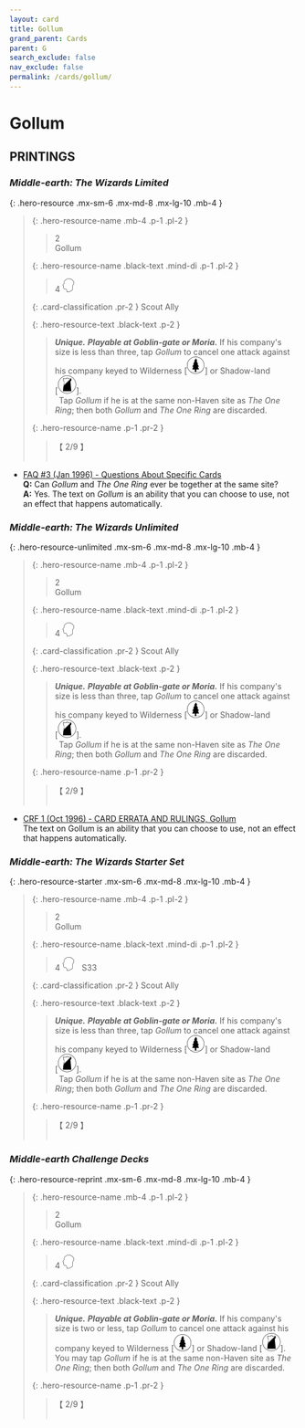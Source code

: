 ```yaml
---
layout: card
title: Gollum
grand_parent: Cards
parent: G
search_exclude: false
nav_exclude: false
permalink: /cards/gollum/
---
```


# Gollum


## PRINTINGS


### _Middle-earth: The Wizards Limited_

{: .hero-resource .mx-sm-6 .mx-md-8 .mx-lg-10 .mb-4 }
> {: .hero-resource-name .mb-4 .p-1 .pl-2 }
> > <div class="card-mp">2</div>
> > <div class="card-name">Gollum</div>
>
> {: .hero-resource-name .black-text .mind-di .p-1 .pl-2 }
> > 4 ![](/assets/images/mind.svg)
>
> {: .card-classification .pr-2 }
> Scout Ally
>
> {: .hero-resource-text .black-text .p-2 }
> > _**Unique.**_ _**Playable at Goblin-gate or Moria.**_ If his company's size is less than three, tap _Gollum_ to cancel one attack against his company keyed to Wilderness <nobr>[<img src="/assets/images/wilderness.svg">]</nobr> or Shadow-land <nobr>[<img src="/assets/images/shadow-land.svg">]</nobr>. <br>&ensp;Tap _Gollum_ if he is at the same non-Haven site as _The One Ring_; then both _Gollum_ and _The One Ring_ are discarded. 
> 
> {: .hero-resource-name .p-1 .pr-2 }
> > <div class="card-shield">【 2/9 】</div>
> > <div class="card-corruption">&nbsp;</div>

 - [FAQ #3 (Jan 1996) - Questions About Specific Cards](/original/rulings/faq-3/#questions-about-specific-cards)<br>**Q:** Can _Gollum_ and _The One Ring_ ever be together at the same site?<br>**A:** Yes. The text on _Gollum_ is an ability that you can choose to use, not an effect that happens automatically.

### _Middle-earth: The Wizards Unlimited_

{: .hero-resource-unlimited .mx-sm-6 .mx-md-8 .mx-lg-10 .mb-4 }
> {: .hero-resource-name .mb-4 .p-1 .pl-2 }
> > <div class="card-mp">2</div>
> > <div class="card-name">Gollum</div>
>
> {: .hero-resource-name .black-text .mind-di .p-1 .pl-2 }
> > 4 ![](/assets/images/mind.svg)
>
> {: .card-classification .pr-2 }
> Scout Ally
>
> {: .hero-resource-text .black-text .p-2 }
> > _**Unique.**_ _**Playable at Goblin-gate or Moria.**_ If his company's size is less than three, tap _Gollum_ to cancel one attack against his company keyed to Wilderness <nobr>[<img src="/assets/images/wilderness.svg">]</nobr> or Shadow-land <nobr>[<img src="/assets/images/shadow-land.svg">]</nobr>. <br>&ensp;Tap _Gollum_ if he is at the same non-Haven site as _The One Ring_; then both _Gollum_ and _The One Ring_ are discarded. 
> 
> {: .hero-resource-name .p-1 .pr-2 }
> > <div class="card-shield">【 2/9 】</div>
> > <div class="card-corruption">&nbsp;</div>

 - [CRF 1 (Oct 1996) - CARD ERRATA AND RULINGS, Gollum](/original/rulings/crf-1/#gollum)<br>The text on Gollum is an ability that you can choose to use, not an effect that happens automatically.

### _Middle-earth: The Wizards Starter Set_

{: .hero-resource-starter .mx-sm-6 .mx-md-8 .mx-lg-10 .mb-4 }
> {: .hero-resource-name .mb-4 .p-1 .pl-2 }
> > <div class="card-mp">2</div>
> > <div class="card-name">Gollum</div>
>
> {: .hero-resource-name .black-text .mind-di .p-1 .pl-2 }
> > 4 ![](/assets/images/mind.svg)&emsp;<span class="red-text">S33</span>
>
> {: .card-classification .pr-2 }
> Scout Ally
>
> {: .hero-resource-text .black-text .p-2 }
> > _**Unique.**_ _**Playable at Goblin-gate or Moria.**_ If his company's size is less than three, tap _Gollum_ to cancel one attack against his company keyed to Wilderness <nobr>[<img src="/assets/images/wilderness.svg">]</nobr> or Shadow-land <nobr>[<img src="/assets/images/shadow-land.svg">]</nobr>. <br>&ensp;Tap _Gollum_ if he is at the same non-Haven site as _The One Ring_; then both _Gollum_ and _The One Ring_ are discarded.
> 
> {: .hero-resource-name .p-1 .pr-2 }
> > <div class="card-shield">【 2/9 】</div>
> > <div class="card-corruption">&nbsp;</div>

### _Middle-earth Challenge Decks_

{: .hero-resource-reprint .mx-sm-6 .mx-md-8 .mx-lg-10 .mb-4 }
> {: .hero-resource-name .mb-4 .p-1 .pl-2 }
> > <div class="card-mp">2</div>
> > <div class="card-name">Gollum</div>
>
> {: .hero-resource-name .black-text .mind-di .p-1 .pl-2 }
> > 4 ![](/assets/images/mind.svg)
>
> {: .card-classification .pr-2 }
> Scout Ally
>
> {: .hero-resource-text .black-text .p-2 }
> > _**Unique.**_ _**Playable at Goblin-gate or Moria.**_ If his company's size is two or less, tap _Gollum_ to cancel one attack against his company keyed to Wilderness <nobr>[<img src="/assets/images/wilderness.svg">]</nobr> or Shadow-land <nobr>[<img src="/assets/images/shadow-land.svg">]</nobr>. You may tap _Gollum_ if he is at the same non-Haven site as _The One Ring_; then both _Gollum_ and _The One Ring_ are discarded.
> 
> {: .hero-resource-name .p-1 .pr-2 }
> > <div class="card-shield">【 2/9 】</div>
> > <div class="card-corruption">&nbsp;</div>
